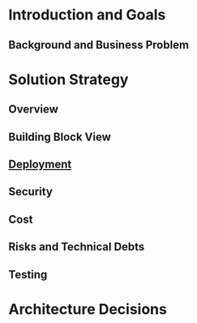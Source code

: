 # Introduction and Goals

## Background and Business Problem


# Solution Strategy

## Overview

## Building Block View

## [Deployment](Deployment.md)

## Security

## Cost

## Risks and Technical Debts

## Testing

# Architecture Decisions
